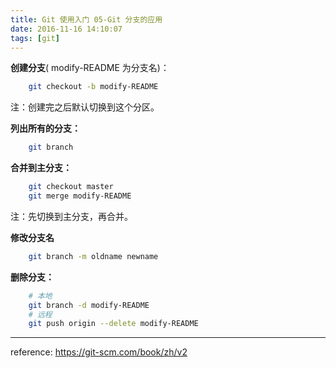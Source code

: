 ```yaml
---
title: Git 使用入门 05-Git 分支的应用
date: 2016-11-16 14:10:07
tags: [git]
---
```


**创建分支**( modify-README 为分支名)：

``` bash
    git checkout -b modify-README
```

注：创建完之后默认切换到这个分区。

**列出所有的分支：**

``` bash
    git branch
```

**合并到主分支：**

``` bash
    git checkout master
    git merge modify-README
```

注：先切换到主分支，再合并。

<!-- more -->

**修改分支名**

``` bash
    git branch -m oldname newname
```

**删除分支：**

``` bash
    # 本地
    git branch -d modify-README
    # 远程
    git push origin --delete modify-README
```



---

reference:
<https://git-scm.com/book/zh/v2>

